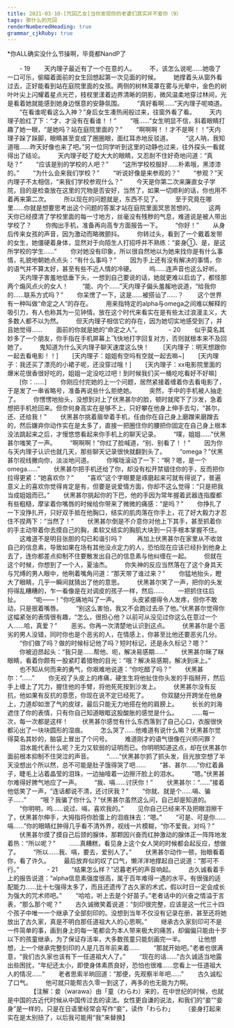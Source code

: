 ```yaml
---
title: 2021-03-10-[咒回乙女]当你发现你的老婆们其实并不爱你（9）
tags: 那什么的咒回
renderNumberedHeading: true
grammar_cjkRuby: true
---
```

*你ALL确实没什么节操啊，毕竟都NandP了

　　- 19
　　天内理子最近有了一个在意的人。
　　不，该怎么说呢……她吸了一口可乐，偷瞄着面前的女生回想起第一次见面的时候。
　　她撑着头从窗外看过去，正好能看到站在庭院里面的女孩。两侧的树林笼罩在雾与光晕中，金色的树叶叶尖上闪耀着星点光芒，枝杈里漾着边界清晰的阴影，微风温柔地穿过林间，光是看着她就能感到她身边惬意的安静氛围。
　　“真好看啊……”天内理子呢喃道。
　　“在看谁呢看这么入神？”身后女生凑热闹般过来，往窗外看了看。
　　天内理子脸红了下：“才、才没有在看谁！！”
　　“哦……”女生明显不信，斜着眼睛打趣了她一眼，“是她吗？站在庭院里面的？”
　　“啊啊啊！！才不是啊！！”天内理子跺了跺脚，眼睛甚至变成了圈圈眼，面红耳赤地反驳道。
　　“这人呐，我知道哦……昨天好像也来了吧。”另一位同学听到这里的动静也过来，往外探头一看就得出了结论。
　　天内理子眨了眨大大的眼睛，又忍耐不住好奇地问道：“真哒？”
　　“应该是别的学校的人吧？”
　　“这所学校校服好……朴素哦，黑漆漆的。”
　　“为什么会来我们学校？”
　　“听说好像是来参观的？”
　　“参观？”天内理子不太相信，“来我们学校参观什么？”
　　今天是你第二次来廉直女子学院，目的是检查放在这里的咒物是否安好，当然了，如果一切顺利的话，你也用不着再来第二次。
　　所以现在的问题就是，东西不见了。
　　至于究竟在哪里……你就是想要思考出这个问题的答案才站在庭院里面冥思苦想的。
　　这两天你已经摸清了学校里面的每一寸地方，丝毫没有残秽的气息，难道说是被人带出学校了？
　　你掏出手机，准备再向高专方面报告一下。
　　“你好！”
　　从身后传来女孩的声音，因为激动而略微颤抖。
　　你转过头，看到了一个戴着发带的女生，她僵硬着身体，显然对于向陌生人打招呼并不熟练：“妾身①、是，是这所学校的学生……”
　　你对她没有印象，所以很自然地以为她来找你是有什么事情，礼貌地朝她点点头：“有什么事吗？”
　　因为手上还有没有解决的事情，你的语气并不算太好，甚至有些不近人情的冷硬。
　　呜……连声音也这么好听。
　　天内理子害羞地低垂下头，一想到自己要说的话，她就更难以启齿了，都怪那两个煽风点火的女人！
　　“能、内个……”天内理子偏头羞赧地说道，“给我你的……联系方式吗？”
　　你呆愣了一下，这是……被搭讪了……？
　　这个世界有一种叫做“命定之人”的存在。
　　用来指特定的alpha与omega之间难以解释的吸引力，有人也称其为一见钟情。放在这个时代来看实在是有些太过浪漫主义，大多数人都不以为然。
　　但天内理子相信它的存在，因为她切实地感受到了，并且她觉得……
　　面前的你就是她的“命定之人”。
　　
　　- 20
　　似乎莫名其妙多了一个朋友，你手指在手机屏幕上飞快地打字回复对方，否则就根本来不及回她了。
　　鬼知道为什么天内理子聊天速度这么快！
　　[天内理子：明天想跟你一起去看电影！！]
　　[天内理子：姐姐有空吗有空就一起去嘛~]
　　[天内理子：我还买了漂亮的小裙子呢，还没穿过哦！]
　　[天内理子：xx电影院里面的爆米花很香很好吃的，姐姐一定没吃过吧！到时候我们买一桶吃吃看好不好嘛]
　　[你：……]
　　你刚应付完她的上一个问题，居然紧接着缠着你去看电影了，于是发了一串省略号，准备再说些什么拒绝她。
　　突然，手中的手机被人抽走了。
　　你愣愣地抬头，没想到对上了伏黑甚尔的脸，顿时就爬下了沙发，急着想把手机抢回来。但奈何身高实在是够不上，只好攀在他身上伸手去勾，“甚尔，还、还给我！”
　　伏黑甚尔挑着眉举着手机，任由你在自己身上磨蹭来磨蹭去的，然后嫌弃你动作实在是太多了，直接一把圈住你的腰把你固定在自己身上根本没法跳起来之后，才慢悠悠看起来你手机上的聊天记录。
　　“噗，姐姐……”伏黑甚尔嗤笑了一声。
　　“啊啊啊！”你红了脸喊道，“别、别看了！！”
　　因为你与天内理子认识也就几天，那些聊天记录很快就翻到头了。
　　“omega？”伏黑甚尔视线撇向你，淡淡地问道。
　　你喉咙滚动了一下：“啊？嗯，是一个omega……”
　　伏黑甚尔把手机还给了你，却没有松开禁锢住你的手，反而把你拉得更紧：“她喜欢你？”
　　“喜欢”这个字眼要是琢磨起来可就有得说了，普遍意义上的喜欢你觉得肯定是有，但要是说爱情方面，你却不这么觉得：“只是把我当成姐姐而已。”
　　伏黑甚尔挑起你的下巴，他的手因为常年握着武器连指腹都有些粗糙，摩挲着你嘴唇的时候给你带来了微微的痛感：“是吗？”
　　你挣扎了一下没挣扎开，只好双手抵在他胸口，结实的肌肉落在你手上，花了好大毅力才忍住不捏两下：“当然了！”
　　伏黑甚尔倒是不介意你对他上下其手，甚至抓着你的手主动带着你去摸自己的胸，柔软又结实的胸肌大块到一只手根本掌握不住。
　　这难道不是明目张胆的勾已和谐引吗？
　　再加上伏黑甚尔在家里从不收敛自己的信息素，导致如果在场有其他没点定力的人，恐怕现在应该已经扑到他身上去了，连你都差点抑制不住要散发出自己的信息素与他纠缠在一起。
　　但就在这个时候，你想到了一个人，夏油杰。
　　你失神的反应当然落在了这个身具天与咒缚的男人眼中，他咧着嘴角问道：“那天带了谁过来？”
　　你猛地抬头，瞪大了眼睛，几乎一瞬间就猜出了他的意思。
　　伏黑甚尔笑了一声，把你的头发捋得乱糟糟的，乍一看像是在对调皮的孩子一样，然后……
　　一把抓住往后扯。
　　“呃——！”你吃痛地叫了一声。
　　头皮紧绷得令人发疼，但你不敢动，只是抿着嘴唇。
　　“别这么害怕，我又不会跑过去杀了他。”伏黑甚尔觉得你这幅紧张的表情很有趣，“怎么，很担心他？以前可从没见过你这么在意过一个人……哈，真爱？”
　　恶劣。你再一次清楚地认识到这点。
　　伏黑甚尔是个恶劣的男人没错，同时你也是个恶劣的人，在情感上，你甚至比他还要恶劣几分。
　　“你们做了吗？做的时候标记他了吗？短时标记，还是永久标记？嗯？”
　　你被迫昂起头：“我只是……帮他、呃，解决易感期……”
　　伏黑甚尔眯了眯眼睛，看着你颇有一股紧盯着猎物的目光：“哦？解决易感期，解决到床上。”
　　也不知从何而来的勇气，你艰难地说道：“你吃醋了吗？”
　　伏黑甚尔：“……”
　　你无视了头皮上的疼痛，硬生生将他扯住你头发的手指掰开，然后手上缠上了咒力，握住他的手臂，将他死死按到沙发上。
　　伏黑甚尔没有反抗，他如果有反抗的意愿，你现在说不定已经死了。
　　你双腿分开跨坐在他身上，力道却如泄了气的皮球，最后只能无力地搭在他的肩膀上。
　　长长的刘海遮住了你的表情，只有你自己知道眼眶这股酸胀的感觉是什么。
　　……每一次，每一次都是这样！
　　伏黑甚尔感觉有什么东西落到了自己心口，衣服很快都沁出了一块块圆形的湿痕。
　　怎么哭了……他难道有说什么嘛？伏黑甚尔觉得莫名其妙的，脑袋上冒出了个问号。
　　难道刚才的语气很像在兴师问罪？
　　泪水能代表什么呢？无力又软弱的证明而已。你明明知道这点，却在伏黑甚尔面前根本抑制不住哭泣的声音。
　　“……”伏黑甚尔抓了抓头发，目光放空想了半天没想出个所以然，总不可能是肚子饿得哭了吧……
　　“甚、甚尔……”你红着鼻子，睫毛上沾着晶莹的泪珠，一边抽噎着一边擦汗脸上的泪水。
　　“嗯。”伏黑甚尔难得好脾气地应了一声。
　　“我、嗝……讨厌你！”
　　伏黑甚尔：“……”接着他低笑了一声，“连话都说不清，还讨厌我？”
　　“你就、就是个……嗝、骗子……”
　　“哦？我骗了你什么？”伏黑甚尔虽然这么问，自己却是知道的。
　　“你明明，呜……说过、嗝，喜欢我的。”
　　见你自己已经来不及把眼泪擦干了，伏黑甚尔伸手，大拇指将你脸蛋上的泪痕抹去：“嗯。”
　　“可是、可是你……嗝……”你的眼睛红肿得几乎看不清外界，视线一片模糊，“你不爱我，对吗？”
　　伏黑甚尔摸了摸自己后颈的腺体，那颗因兴奋而红肿激动的腺体正一阵阵地发着热：“所以呢？”
　　……真糟糕，看见身上这个女人哭的时候都会起反应，想做了。
　　“所以……我、嗝，要去，爱别人了。”
　　伏黑甚尔动作一顿，抬眼看着你，看了许久。
　　最后放弃似的叹了口气，懒洋洋地撑起自己说道：“那可不行。”
　　
　　- 21
　　“结果怎么样？”迟暮老朽的声音响起。
　　古久诚看着手上的报告说道：“alpha信息素强度很高，属于百年难得一遇的水平。有很强的适配能力……比十七强得太多了，而且还遗传了古久家的术式，假以时日一定会成长为强大的咒术师吧。”
　　“哈哈，听上去是个好苗子。”老者话中的兴奋之情溢于言表，“那么那个呢？”
　　古久诚微笑着说道：“刻印很完整，应该是这一代三十四个孩子中唯一一个继承了全部刻印的。没想到当年不仅没有记录在册，甚至还将她放出了古久家，真是不明白那任道祖大人的心思啊。”
　　继承古久家刻印可不是一件简单的事，画到身上的每一笔都会为本人带来极大的痛苦，却偏偏只能由十岁以下的孩童继承，为了保证存活率，大多数孩童只能刻画完一半。
　　让他想想，上一个继承完整刻印的人是几百年前来着……
　　“那就开始吧。”老者也很满意，“我们古久家也该有下一任道祖大人了。”
　　“现在的话……”古久诚适当地露出些困扰，“年纪还太小，即使身体素质良好，恐怕也很难……您看上一任道祖大人的情况……”
　　老者思索半晌回道：“那便，先观察半年吧……”
　　古久诚松了口气。
　　他可就只能帮古久零一到这了，再多的也无能为力啊。
　　
　　【注解：妾（warawa）由「童（わらわ）来的，在中世纪的时候，也就是中国的古近代时候从中国传过去的读法。女性更自谦的说法，和我们的“妾”“妾身”是一样的，只是在日语里经常会写作“妾”，读作「わらわ」
　　（妾身打起来实在是太别扭了，以后我可能用“我”来替换】
　　